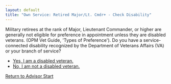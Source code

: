 ```yaml
---
layout: default
title: "Own Service: Retired Major/Lt. Cmdr+ - Check Disability"
---
```


Military retirees at the rank of Major, Lieutenant Commander, or higher are generally not eligible for preference in appointment unless they are disabled veterans. (OPM Vet Guide, 'Types of Preference'). Do you have a service-connected disability recognized by the Department of Veterans Affairs (VA) or your branch of service?

*   [Yes, I am a disabled veteran.](./ownservice_discharged_honorableconditions.md)
*   [No, I am not a disabled veteran.](./ineligible_retiredmajor_notdisabled.md)

[Return to Advisor Start](./start.md)
